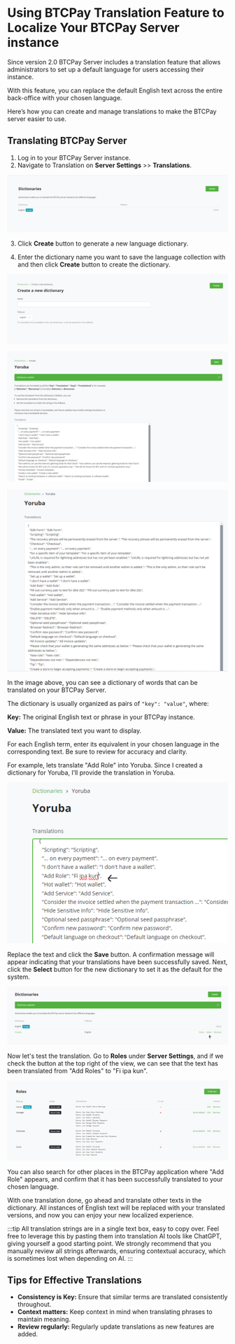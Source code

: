 # Using BTCPay Translation Feature to Localize Your BTCPay Server instance

Since version 2.0 BTCPay Server includes a translation feature that allows administrators to set up a default language for users accessing their instance.

With this feature, you can replace the default English text across the entire back-office with your chosen language.

Here’s how you can create and manage translations to make the BTCPay server easier to use.


## Translating BTCPay Server

1. Log in to your BTCPay Server instance.
2. Navigate to Translation on **Server Settings** >> **Translations**.

![Translation 1](./img/Translations/01_Translation.png)

3. Click **Create** button to generate a new language dictionary.

4. Enter the dictionary name you want to save the language collection with and then click **Create** button to create the dictionary. 

![Translation 2](./img/Translations/02_Translation.png)

![Translation 3](./img/Translations/03_Translation_creation.png)

![Translation 4](./img/Translations/04_Translation_dictionary.png)


In the image above, you can see a dictionary of words that can be translated on your BTCPay Server.

The dictionary is usually organized as pairs of `"key": "value"`, where:

**Key:** The original English text or phrase in your BTCPay instance.

**Value:** The translated text you want to display.

For each English term, enter its equivalent in your chosen language in the corresponding text. Be sure to review for accuracy and clarity.

For example, lets translate "Add Role" into Yoruba. Since I created a dictionary for Yoruba, I’ll provide the translation in Yoruba.

![Translation 5](./img/Translations/05_Translation_Add_Role_To_Yoruba.png)

Replace the text and click the **Save** button. A confirmation message will appear indicating that your translations have been successfully saved.  Next, click the **Select** button for the new dictionary to set it as the default for the system.

![Translation 6](./img/Translations/06_Translation_Saved_Dictionary.png)

Now let's test the translation. Go to **Roles** under **Server Settings**, and if we check the button at the top right of the view, we can see that the text has been translated from "Add Roles" to "Fi ipa kun".

![Translation 7](./img/Translations/07_Translation_Validation.png)

You can also search for other places in the BTCPay application where "Add Role" appears, and confirm that it has been successfully translated to your chosen language.

With one translation done, go ahead and translate other texts in the dictionary. All instances of English text will be replaced with your translated versions, and now you can enjoy your new localized experience.

:::tip
All translation strings are in a single text box, easy to copy over. Feel free to leverage this by pasting them into translation AI tools like ChatGPT, giving yourself a good starting point. We strongly recommend that you manually review all strings afterwards, ensuring contextual accuracy, which is sometimes lost when depending on AI.
:::

## Tips for Effective Translations

- **Consistency is Key:** Ensure that similar terms are translated consistently throughout.
- **Context matters:** Keep context in mind when translating phrases to maintain meaning.
- **Review regularly:** Regularly update translations as new features are added.
